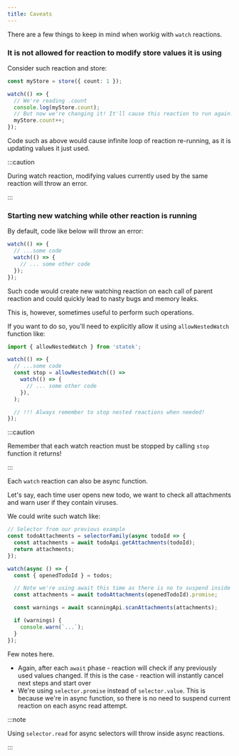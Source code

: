 ```yaml
---
title: Caveats
---
```


There are a few things to keep in mind when workig with `watch` reactions.

### It is not allowed for reaction to modify store values it is using

Consider such reaction and store:

```ts
const myStore = store({ count: 1 });

watch(() => {
  // We're reading .count
  console.log(myStore.count);
  // But now we're changing it! It'll cause this reaction to run again!
  myStore.count++;
});
```

Code such as above would cause infinite loop of reaction re-running, as it is updating values it just used.

:::caution

During watch reaction, modifying values currently used by the same reaction will throw an error.

:::

### Starting new watching while other reaction is running

By default, code like below will throw an error:

```ts
watch(() => {
  // ...some code
  watch(() => {
    // ... some other code
  });
});
```

Such code would create new watching reaction on each call of parent reaction and could quickly lead to nasty bugs and memory leaks.

This is, however, sometimes useful to perform such operations.

If you want to do so, you'll need to explicitly allow it using `allowNestedWatch` function like:

```ts
import { allowNestedWatch } from 'statek';

watch(() => {
  // ...some code
  const stop = allowNestedWatch(() =>
    watch(() => {
      // ... some other code
    }),
  );

  // !!! Always remember to stop nested reactions when needed!
});
```

:::caution

Remember that each watch reaction must be stopped by calling `stop` function it returns!

:::

Each `watch` reaction can also be async function.

Let's say, each time user opens new todo, we want to check all attachments and warn user if they contain viruses.

We could write such watch like:

```ts
// Selector from our previous example
const todoAttachments = selectorFamily(async todoId => {
  const attachments = await todoApi.getAttachments(todoId);
  return attachments;
});

watch(async () => {
  const { openedTodoId } = todos;

  // Note we're using await this time as there is no to suspend inside async function!
  const attachments = await todoAttachments(openedTodoId).promise;

  const warnings = await scanningApi.scanAttachments(attachments);

  if (warnings) {
    console.warn(`...`);
  }
});
```

Few notes here.

- Again, after each `await` phase - reaction will check if any previously used values changed. If this is the case - reaction will instantly cancel next steps and start over
- We're using `selector.promise` instead of `selector.value`. This is because we're in async function, so there is no need to suspend current reaction on each async read attempt.

:::note

Using `selector.read` for async selectors will throw inside async reactions.

:::
